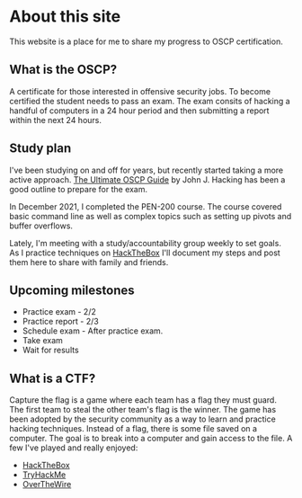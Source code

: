 # About this site

This website is a place for me to share my progress to OSCP certification.

## What is the OSCP?

A certificate for those interested in offensive security jobs. To become certified the student needs to pass an exam. The exam consits of hacking a handful of computers in a 24 hour period and then submitting a report within the next 24 hours.

## Study plan

I've been studying on and off for years, but recently started taking a more active approach. [The Ultimate OSCP Guide](https://johnjhacking.com/blog/the-oscp-preperation-guide-2020/) by John J. Hacking has been a good outline to prepare for the exam.    

In December 2021, I completed the PEN-200 course. The course covered basic command line as well as complex topics such as setting up pivots and buffer overflows.

Lately, I'm meeting with a study/accountability group weekly to set goals. As I practice techniques on [HackTheBox](www.hackthebox.com) I'll document my steps and post them here to share with family and friends.

## Upcoming milestones

- Practice exam - 2/2
- Practice report - 2/3
- Schedule exam - After practice exam.
- Take exam
- Wait for results


## What is a CTF?

Capture the flag is a game where each team has a flag they must guard. The first team to steal the other team's flag is the winner. The game has been adopted by the security community as a way to learn and practice hacking techniques. Instead of a flag, there is some file saved on a computer. The goal is to break into a computer and gain access to the file. A few I've played and really enjoyed:  
- [HackTheBox](https://hackthebox.com/)  
- [TryHackMe](https://tryhackme.com/)  
- [OverTheWire](https://overthewire.org/)  